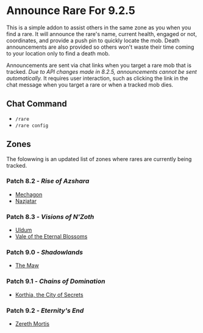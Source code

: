 # Announce Rare For 9.2.5

This is a simple addon to assist others in the same zone as you when you find a rare. It will announce the rare's name, current health, engaged or not, coordinates, and provide a push pin to quickly locate the mob. Death announcements are also provided so others won't waste their time coming to your location only to find a death mob.

Announcements are sent via chat links when you target a rare mob that is tracked. _Due to API changes made in 8.2.5, announcements cannot be sent automatically._ It requires user interaction, such as clicking the link in the chat message when you target a rare or when a tracked mob dies.

## Chat Command

* `/rare`
* `/rare config`

## Zones

The folowwing is an updated list of zones where rares are currently being tracked.

### Patch 8.2 - _Rise of Azshara_

* [Mechagon](https:_www.wowhead.com/mechagon)
* [Nazjatar](https:_www.wowhead.com/nazjatar)

### Patch 8.3 - _Visions of N'Zoth_

* [Uldum](https:_www.wowhead.com/uldum)
* [Vale of the Eternal Blossoms](https:_www.wowhead.com/vale-of-eternal-blossoms)

### Patch 9.0 - _Shadowlands_

* [The Maw](https:_www.wowhead.com/the-maw)

### Patch 9.1 - _Chains of Domination_

* [Korthia, the City of Secrets](https:_www.wowhead.com/zone=13570/korthia)

### Patch 9.2 - _Eternity's End_

* [Zereth Mortis](https://www.wowhead.com/zereth-mortis)
